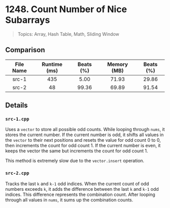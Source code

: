 # 1248. Count Number of Nice Subarrays

> Topics: Array, Hash Table, Math, Sliding Window

## Comparison

| File Name | Runtime (ms) | Beats (%) | Memory (MB) | Beats (%) |
|:---------:|:------------:|:---------:|:-----------:|:---------:|
|   src-1   |     435      |   5.00    |    71.93    |   29.86   |
|   src-2   |      48      |   99.36   |    69.89    |   91.54   |

## Details

### `src-1.cpp`

Uses a `vector` to store all possible odd counts. While looping through `nums`, it stores the current number. If the current number is odd, it shifts all values in the `vector` to their next positions and resets the value for odd count 0 to 0, then increments the count for odd count 1. If the current number is even, it keeps the vector the same but increments the count for odd count 1.

This method is extremely slow due to the `vector.insert` operation.

### `src-2.cpp`

Tracks the last `k` and `k-1` odd indices. When the current count of odd numbers exceeds `k`, it adds the difference between the last `k` and `k-1` odd indices. This difference represents the combination count. After looping through all values in `nums`, it sums up the combination counts.
